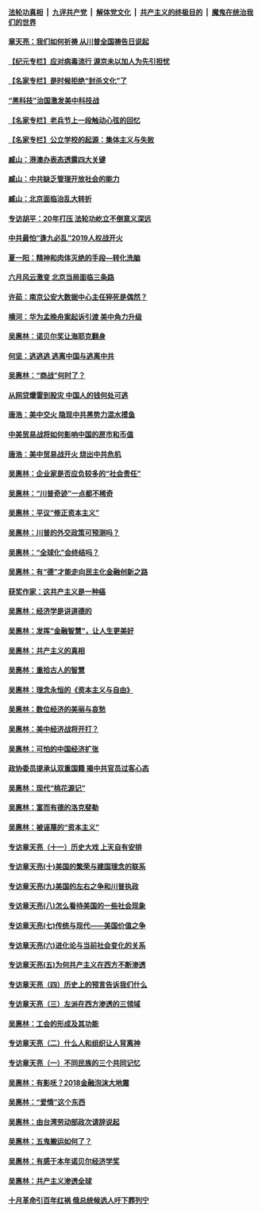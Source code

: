 ####  [法轮功真相](../../../../basic/blob/master/README.md?t=06050101) &nbsp;|&nbsp; [九评共产党](../../../../9ping.md/blob/master/README.md?t=06050101) &nbsp;|&nbsp; [解体党文化](../../../../jtdwh.md/blob/master/README.md?t=06050101)  &nbsp;|&nbsp; [共产主义的终极目的](../../../../gczydzjmd.md/blob/master/README.md?t=06050101) &nbsp;|&nbsp; [魔鬼在统治我们的世界](../../../../mgztzwmdsj.md/blob/master/README.md?t=06050101) 

#### [章天亮：我们如何祈祷 从川普全国祷告日说起](../pages/nsc423/n11944627.md?t=06050101) 

#### [【纪元专栏】应对病毒流行 渥京未以加人为先引担忧](../pages/nsc423/n11875714.md?t=06050101) 

#### [【名家专栏】是时候拒绝“封杀文化”了](../pages/nsc423/n11814093.md?t=06050101) 

#### [“黑科技”治国激发美中科技战](../pages/nsc423/n11638056.md?t=06050101) 

#### [【名家专栏】老兵节上一段触动心弦的回忆](../pages/nsc423/n11646016.md?t=06050101) 

#### [【名家专栏】公立学校的起源：集体主义与失败](../pages/nsc423/n11601833.md?t=06050101) 

#### [臧山：港澳办表态透露四大关键](../pages/nsc423/n11421628.md?t=06050101) 

#### [臧山：中共缺乏管理开放社会的能力](../pages/nsc423/n11407457.md?t=06050101) 

#### [臧山：北京面临治乱大转折](../pages/nsc423/n11406895.md?t=06050101) 

#### [专访胡平：20年打压 法轮功屹立不倒意义深远](../pages/nsc423/n11398800.md?t=06050101) 

#### [中共最怕“逢九必乱”2019人权战开火](../pages/nsc423/n11385248.md?t=06050101) 

#### [夏一阳：精神和肉体灭绝的手段—转化洗脑](../pages/nsc423/n11368250.md?t=06050101) 

#### [六月风云激变 北京当局面临三条路](../pages/nsc423/n11313668.md?t=06050101) 

#### [许茹：南京公安大数据中心主任猝死是偶然？](../pages/nsc423/n11064744.md?t=06050101) 

#### [横河：华为孟晚舟案起诉引渡 美中角力升级](../pages/nsc423/n11027230.md?t=06050101) 

#### [吴惠林：诺贝尔奖让海耶克翻身](../pages/nsc423/n10890049.md?t=06050101) 

#### [何坚：逃逃逃 逃离中国与逃离中共](../pages/nsc423/n10592891.md?t=06050101) 

#### [吴惠林：“商战”何时了？](../pages/nsc423/n10573558.md?t=06050101) 

#### [从网贷爆雷到股灾 中国人的钱何处可逃](../pages/nsc423/n10572800.md?t=06050101) 

#### [唐浩：美中交火 隐现中共黑势力混水摸鱼](../pages/nsc423/n10544040.md?t=06050101) 

#### [中美贸易战将如何影响中国的房市和币值](../pages/nsc423/n10543697.md?t=06050101) 

#### [唐浩：美中贸易战开火 烧出中共危机](../pages/nsc423/n10540126.md?t=06050101) 

#### [吴惠林：企业家是否应负较多的“社会责任”](../pages/nsc423/n10535022.md?t=06050101) 

#### [吴惠林：“川普奇迹”一点都不稀奇](../pages/nsc423/n10512808.md?t=06050101) 

#### [吴惠林：平议“修正资本主义”](../pages/nsc423/n10495724.md?t=06050101) 

#### [吴惠林：川普的外交政策可预测吗？](../pages/nsc423/n10462387.md?t=06050101) 

#### [吴惠林：“全球化”会终结吗？](../pages/nsc423/n10452838.md?t=06050101) 

#### [吴惠林：有“德”才能走向民主化金融创新之路](../pages/nsc423/n10432292.md?t=06050101) 

#### [获奖作家：这共产主义是一种癌](../pages/nsc423/n10431541.md?t=06050101) 

#### [吴惠林：经济学是讲道德的](../pages/nsc423/n10398014.md?t=06050101) 

#### [吴惠林：发挥“金融智慧”，让人生更美好](../pages/nsc423/n10375019.md?t=06050101) 

#### [吴惠林：共产主义的真相](../pages/nsc423/n10351394.md?t=06050101) 

#### [吴惠林：重拾古人的智慧](../pages/nsc423/n10337691.md?t=06050101) 

#### [吴惠林：理念永恒的《资本主义与自由》](../pages/nsc423/n10316274.md?t=06050101) 

#### [吴惠林：数位经济的美丽与哀愁](../pages/nsc423/n10292946.md?t=06050101) 

#### [吴惠林：美中经济战将开打？](../pages/nsc423/n10258825.md?t=06050101) 

#### [吴惠林：可怕的中国经济扩张](../pages/nsc423/n10219147.md?t=06050101) 

#### [政协委员提承认双重国籍 揭中共官员过客心态](../pages/nsc423/n10208809.md?t=06050101) 

#### [吴惠林：现代“桃花源记”](../pages/nsc423/n10185234.md?t=06050101) 

#### [吴惠林：富而有德的洛克斐勒](../pages/nsc423/n10142264.md?t=06050101) 

#### [吴惠林：被诬蔑的“资本主义”](../pages/nsc423/n10124816.md?t=06050101) 

#### [专访章天亮（十一）历史大戏 上天自有安排](../pages/nsc423/n10094905.md?t=06050101) 

#### [专访章天亮(十)美国的繁荣与建国理念的联系](../pages/nsc423/n10094899.md?t=06050101) 

#### [专访章天亮(九)美国的左右之争和川普执政](../pages/nsc423/n10094889.md?t=06050101) 

#### [专访章天亮(八)怎么看待美国的一些社会现象](../pages/nsc423/n10094857.md?t=06050101) 

#### [专访章天亮(七)传统与现代——美国价值之争](../pages/nsc423/n10093140.md?t=06050101) 

#### [专访章天亮(六)进化论与当前社会变化的关系](../pages/nsc423/n10092036.md?t=06050101) 

#### [专访章天亮(五)为何共产主义在西方不断渗透](../pages/nsc423/n10083620.md?t=06050101) 

#### [专访章天亮（四）历史上的预言告诉我们什么](../pages/nsc423/n10083606.md?t=06050101) 

#### [专访章天亮（三）左派在西方渗透的三领域](../pages/nsc423/n10081115.md?t=06050101) 

#### [吴惠林：工会的形成及其功能](../pages/nsc423/n10080633.md?t=06050101) 

#### [专访章天亮（二）什么人和组织让人背离神](../pages/nsc423/n10076637.md?t=06050101) 

#### [专访章天亮（一）不同民族的三个共同记忆](../pages/nsc423/n10074188.md?t=06050101) 

#### [吴惠林：有影呒？2018金融泡沫大地震](../pages/nsc423/n10040534.md?t=06050101) 

#### [吴惠林：“爱情”这个东西](../pages/nsc423/n10019423.md?t=06050101) 

#### [吴惠林：由台湾劳动部政次请辞说起](../pages/nsc423/n9979679.md?t=06050101) 

#### [吴惠林：五鬼搬运如何了？](../pages/nsc423/n9925338.md?t=06050101) 

#### [吴惠林：有感于本年诺贝尔经济学奖](../pages/nsc423/n9871883.md?t=06050101) 

#### [吴惠林：共产主义渗透全球](../pages/nsc423/n9812748.md?t=06050101) 

#### [十月革命引百年红祸 俄总统候选人吁下葬列宁](../pages/nsc423/n9810182.md?t=06050101) 

